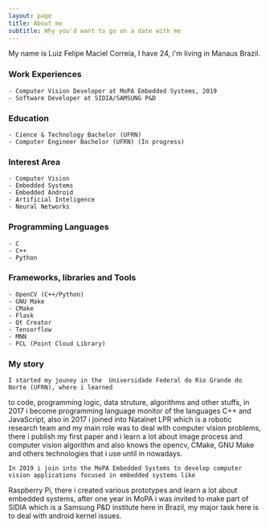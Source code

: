 ```yaml
---
layout: page
title: About me
subtitle: Why you'd want to go on a date with me
---
```


My name is Luiz Felipe Maciel Correia, I have 24, i'm living in Manaus Brazil.
    
### Work Experiences

    - Computer Vision Developer at MoPA Embedded Systems, 2019
    - Software Developer at SIDIA/SAMSUNG P&D 

### Education

    - Cience & Technology Bachelor (UFRN)
    - Computer Engineer Bachelor (UFRN) (In progress)

### Interest Area

    - Computer Vision
    - Embedded Systems
    - Embedded Android
    - Artificial Inteligence
    - Neural Networks

### Programming Languages

    - C
    - C++
    - Python

### Frameworks, libraries and Tools

    - OpenCV (C++/Python)
    - GNU Make
    - CMake
    - Flask
    - Qt Creator
    - Tensorflow
    - MNN
    - PCL (Point Cloud Library)
    
### My story

    I started my jouney in the  Universidade Federal do Rio Grande do Norte (UFRN), where i learned
to code, programming logic, data struture, algorithms and other stuffs, in 2017 i become
programming language monitor of the languages C++ and JavaScript, also in 2017 i joined into
Natalnet LPR which is a robotic research team and my main role was to deal with computer vision problems, there
i publish my first paper and i learn a lot about image process and computer vision algorithm and also knows the opencv,
CMake, GNU Make and others technologies that i use until in nowadays.

    In 2019 i join into the MoPA Embedded Systems to develop computer vision applications focused in embedded systems like
Raspberry Pi, there i created various prototypes and learn a lot about embedded systems, after one year in MoPA i was invited
to make part of SIDIA which is a Samsung P&D institute here in Brazil, my major task here is to deal with android kernel issues.
